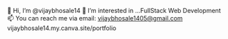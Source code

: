 
👋 Hi, I’m @vijaybhosale14
👀 I’m interested in ...FullStack Web Development
📫 You can reach me via email: vijaybhosale1405@gmail.com
vijaybhosale14.my.canva.site/portfolio
